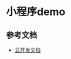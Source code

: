 # 小程序demo

## 参考文档

- [云开发文档](https://developers.weixin.qq.com/miniprogram/dev/wxcloud/basis/getting-started.html)

